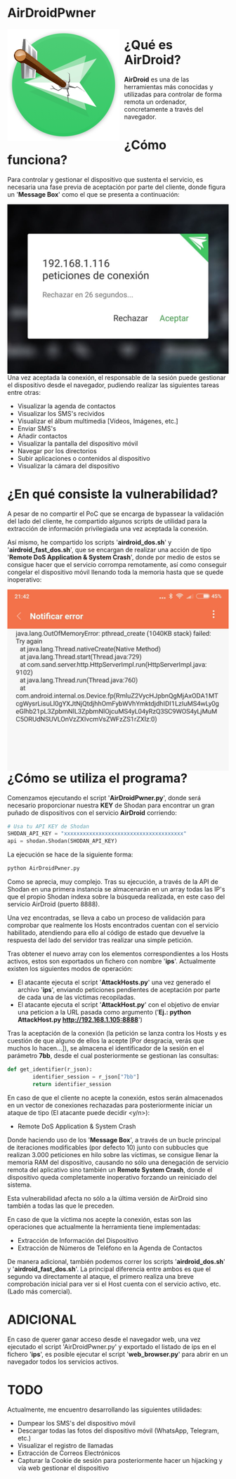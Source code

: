 # AirDroidPwner

<p align="center">
<img src="images/Logo.png"
     alt="Logo AirDroidPwn"
     style="float: left; margin-right: 10px;" />
</p>

¿Qué es AirDroid?
======

**AirDroid** es una de las herramientas más conocidas y utilizadas para controlar de forma remota un ordenador, concretamente a través del navegador.

¿Cómo funciona?
======

Para controlar y gestionar el dispositivo que sustenta el servicio, es necesaria una fase previa de aceptación por parte del cliente, donde figura un '**Message Box**' como el que se presenta a continuación:

<p align="center">
<img src="images/peticion.jpg"
     alt="Petición AirDroid"
     style="float: left; margin-right: 10px;" />
</p>

Una vez aceptada la conexión, el responsable de la sesión puede gestionar el dispositivo desde el navegador, pudiendo realizar las siguientes tareas entre otras:

* Visualizar la agenda de contactos
* Visualizar los SMS's recividos
* Visualizar el álbum multimedia [Vídeos, Imágenes, etc.]
* Enviar SMS's
* Añadir contactos
* Visualizar la pantalla del dispositivo móvil
* Navegar por los directorios
* Subir aplicaciones o contenidos al dispositivo
* Visualizar la cámara del dispositivo

¿En qué consiste la vulnerabilidad?
======

A pesar de no compartir el PoC que se encarga de bypassear la validación del lado del cliente, he compartido algunos scripts de utilidad para la extracción de información privilegiada una vez aceptada la conexión.

Así mismo, he compartido los scripts '**airdroid_dos.sh**' y '**airdroid_fast_dos.sh**', que se encargan de realizar una acción de tipo '**Remote DoS Application & System Crash**', donde por medio de estos se consigue hacer que el servicio corrompa remotamente, así como conseguir congelar el dispositivo móvil llenando toda la memoria hasta que se quede inoperativo:

<p align="center">
<img src="images/outofmemory.jpg"
     alt="Petición AirDroid"
     style="float: left; margin-right: 10px;" />
</p>

¿Cómo se utiliza el programa?
======

Comenzamos ejecutando el script '**AirDroidPwner.py**', donde será necesario proporcionar nuestra **KEY** de Shodan para encontrar un gran puñado de dispositivos con el servicio **AirDroid** corriendo:

```python
# Usa tu API KEY de Shodan
SHODAN_API_KEY = "xxxxxxxxxxxxxxxxxxxxxxxxxxxxxxxxxxxxxx"
api = shodan.Shodan(SHODAN_API_KEY)
```

La ejecución se hace de la siguiente forma:

```python
python AirDroidPwner.py
```

Como se aprecia, muy complejo. Tras su ejecución, a través de la API de Shodan en una primera instancia se almacenarán en un array todas las IP's que el propio Shodan indexa sobre la búsqueda realizada, en este caso del servicio AirDroid (puerto 8888).

Una vez encontradas, se lleva a cabo un proceso de validación para comprobar que realmente los Hosts encontrados cuentan con el servicio habilitado, atendiendo para ello al código de estado que devuelve la respuesta del lado del servidor tras realizar una simple petición.

Tras obtener el nuevo array con los elementos correspondientes a los Hosts activos, estos son exportados un fichero con nombre '**ips**'. Actualmente existen los siguientes modos de operación:

* El atacante ejecuta el script '**AttackHosts.py**' una vez generado el archivo '**ips**', enviando peticiones pendientes de aceptación por parte de cada una de las víctimas recopiladas.
* El atacante ejecuta el script '**AttackHost.py**' con el objetivo de enviar una peticion a la URL pasada como argumento ('**Ej.: python AttackHost.py http://192.168.1.105:8888**')

Tras la aceptación de la conexión (la petición se lanza contra los Hosts y es cuestión de que alguno de ellos la acepte [Por desgracia, verás que muchos lo hacen...]), se almacena el identificador de la sesión en el parámetro **7bb**, desde el cual posteriormente se gestionan las consultas:

```python
def get_identifier(r_json):
        identifier_session = r_json["7bb"]
        return identifier_session
```

En caso de que el cliente no acepte la conexión, estos serán almacenados en un vector de conexiones rechazadas para posteriormente iniciar un ataque de tipo (El atacante puede decidir <y/n>):

* Remote DoS Application & System Crash

Donde haciendo uso de los '**Message Box**', a través de un bucle principal de iteraciones modificables (por defecto 10) junto con subbucles que realizan 3.000 peticiones en hilo sobre las víctimas, se consigue llenar la memoria RAM del dispositivo, causando no sólo una denegación de servicio remota del aplicativo sino también un **Remote System Crash**, donde el dispositivo queda completamente inoperativo forzando un reiniciado del sistema. 

Esta vulnerabilidad afecta no sólo a la última versión de AirDroid sino también a todas las que le preceden.

En caso de que la víctima nos acepte la conexión, estas son las operaciones que actualmente la herramienta tiene implementadas:

* Extracción de Información del Dispositivo
* Extracción de Números de Teléfono en la Agenda de Contactos

De manera adicional, también podemos correr los scripts '**airdroid_dos.sh**' y '**airdroid_fast_dos.sh**'. La principal diferencia entre ambos es que el segundo va directamente al ataque, el primero realiza una breve comprobación inicial para ver si el Host cuenta con el servicio activo, etc. (Lado más comercial).

ADICIONAL
======

En caso de querer ganar acceso desde el navegador web, una vez ejecutado el script 'AirDroidPwner.py' y exportado el listado de ips en el fichero '**ips**', es posible ejecutar el script '**web_browser.py**' para abrir en un navegador todos los servicios activos.

TODO
======

Actualmente, me encuentro desarrollando las siguientes utilidades:

* Dumpear los SMS's del dispositivo móvil
* Descargar todas las fotos del dispositivo móvil (WhatsApp, Telegram, etc.)
* Visualizar el registro de llamadas
* Extracción de Correos Electrónicos
* Capturar la Cookie de sesión para posteriormente hacer un hijacking y vía web gestionar el dispositivo

